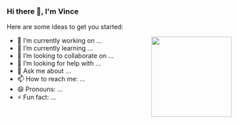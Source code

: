 ### Hi there 👋, I'm Vince

Here are some ideas to get you started:

<!-- <img align="right" height="180em" src="https://github-readme-stats.vercel.app/api/top-langs/?username=dev-techguy&layout=compact&theme=radical" /> -->
<img align="right" height="180em" src="https://github-readme-stats.vercel.app/api?username=dev-techguy&show_icons=true&theme=radical" />


- 🔭 I’m currently working on ...
- 🌱 I’m currently learning ...
- 👯 I’m looking to collaborate on ...
- 🤔 I’m looking for help with ...
- 💬 Ask me about ...
- 📫 How to reach me: ...
- 😄 Pronouns: ...
- ⚡ Fun fact: ...

